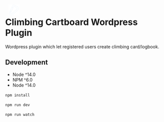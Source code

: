 <img src="resources/assets/images/logo.png"  align="left" height="35" style="padding: 0 10px"/>

# Climbing Cartboard Wordpress Plugin

Wordpress plugin which let registered users create climbing card/logbook.

## Development
-   Node ^14.0
-   NPM ^6.0
-   Node ^14.0

`npm install`

`npm run dev`

`npm run watch`
